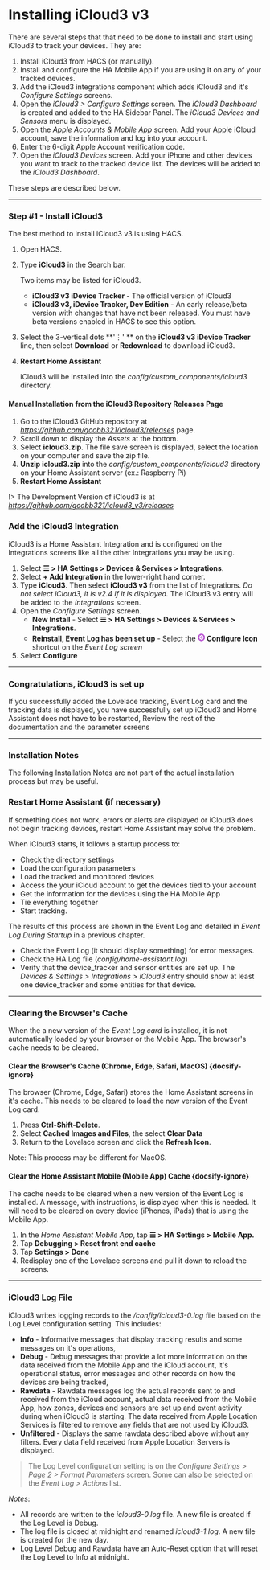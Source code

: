 # Installing iCloud3 v3

There are several steps that that need to be done to install and start using iCloud3 to track your devices. They are:

1. Install iCloud3 from HACS (or manually).
2. Install and configure the HA Mobile App if you are using it on any of your tracked devices. 
4. Add the iCloud3 integrations component which adds iCloud3 and it's *Configure Settings* screens. 
5. Open the *iCloud3 > Configure Settings* screen. The *iCloud3 Dashboard* is created and added to the HA Sidebar Panel. The *iCloud3 Devices and Sensors* menu is displayed.
6. Open the *Apple Accounts & Mobile App* screen. Add your Apple iCloud account, save the information and log into your account. 
7. Enter the 6-digit Apple Account verification code.
8. Open the *iCloud3 Devices* screen. Add your iPhone and other devices you want to track to the tracked device list.  The devices will be added to the *iCloud3 Dashboard*.

These steps are described below.



------
### Step #1 - Install iCloud3

The best method to install iCloud3 v3 is using HACS.

1. Open HACS.

2. Type **iCloud3** in the Search bar.

   Two items may be listed for iCloud3.

   - **iCloud3 v3 iDevice Tracker** - The official version of iCloud3
   - **iCloud3 v3, iDevice Tracker, Dev Edition** - An early release/beta version with changes that have not been released. You must have beta versions enabled in HACS to see this option.

3. Select the 3-vertical dots  **'⋮' ** on the **iCloud3 v3 iDevice Tracker** line, then select **Download** or **Redownload** to download iCloud3.

4. **Restart Home Assistant**

   iCloud3 will be installed into the *config/custom_components/icloud3* directory.


#### Manual Installation from the iCloud3 Repository Releases Page

1. Go to  the iCloud3 GitHub repository at *https://github.com/gcobb321/icloud3/releases* page.
2. Scroll down to display the *Assets* at the bottom.
3. Select **icloud3.zip**. The file save screen is displayed, select the location on your computer and save the zip file.
4. **Unzip icloud3.zip** into the *config/custom_components/icloud3* directory on your Home Assistant server (ex.: Raspberry Pi)
5. **Restart Home Assistant**

!> The Development Version of iCloud3 is at  *https://github.com/gcobb321/icloud3_v3/releases*



### Add the iCloud3 Integration

iCloud3 is a Home Assistant Integration and is configured on the Integrations screens like all the other Integrations you may be using.

1. Select **☰ > HA Settings > Devices & Services > Integrations**.
2. Select **+ Add Integration** in the lower-right hand corner.
3. Type **iCloud3**. Then select **iCloud3 v3** from the list of Integrations. *Do not select iCloud3, it is v2.4 if it is displayed.* The iCloud3 v3 entry will be added to the *Integrations* screen.
4. Open the *Configure Settings* screen.
   - **New Install** - Select **☰ > HA  Settings > Devices & Services > Integrations**.
   - **Reinstall, Event Log has been set up** - Select the  ![](../images/evlog-icons-config-small.png) **Configure Icon** shortcut on the *Event Log screen* 
5. Select **Configure**



------
### Congratulations, iCloud3 is set up

 If you successfully added the Lovelace tracking, Event Log card and the tracking data is displayed, you have successfully set up iCloud3 and Home Assistant does not have to be restarted, Review the rest of the documentation and the parameter screens



-----

### Installation Notes

The following Installation Notes are not part of the actual installation process but may be useful.

### Restart Home Assistant (if necessary)

If something does not work, errors or alerts are displayed or iCloud3 does not begin tracking devices, restart Home Assistant may solve the problem.

When iCloud3 starts, it follows a startup process to:

- Check the directory settings
- Load the configuration parameters
- Load the tracked and monitored devices
- Access the your iCloud account to get the devices tied to your account
- Get the information for the devices using the HA Mobile App
- Tie everything together
- Start tracking. 

The results of this process are shown in the Event Log and detailed in *Event Log During Startup* in a previous chapter. 

- Check the Event Log (it should display something) for error messages.
- Check the HA Log file (*config/home-assistant.log*)
- Verify that the device_tracker and sensor entities are set up. The *Devices & Settings > Integrations > iCloud3* entry should show at least one device_tracker and some entities for that device.



-----

### Clearing the Browser's Cache

When the a new version of the *Event Log card* is installed, it is not automatically loaded by your browser or the Mobile App. The browser's cache needs to be cleared.

#### Clear the Browser's Cache (Chrome, Edge, Safari, MacOS) {docsify-ignore}

The browser (Chrome, Edge, Safari) stores the Home Assistant screens in it's cache. This needs to be cleared to load the new version of the Event Log card.

1. Press **Ctrl-Shift-Delete**.
2. Select **Cached Images and Files**, the select **Clear Data**
3. Return to the Lovelace screen and click the **Refresh Icon**. 

Note: This process may be different for MacOS.



#### Clear the Home Assistant Mobile (Mobile App) Cache  {docsify-ignore}

The cache needs to be cleared when a new version of the Event Log is installed. A message, with instructions, is displayed when this is needed. It will need to be cleared on every device (iPhones, iPads) that is using the Mobile App. 

1. In the *Home Assistant Mobile App*, tap **☰ > HA Settings > Mobile App.**
2. Tap **Debugging > Reset front end cache**
3. Tap **Settings > Done**
4. Redisplay one of the Lovelace screens and pull it down to reload the screens.


-----

### iCloud3 Log File

iCloud3 writes logging records to the */config/icloud3-0.log* file based on the Log Level configuration setting. This includes:

- **Info** - Informative messages that display tracking results and some messages on it's operations,
- **Debug** - Debug messages that provide a lot more information on the data received from the Mobile App and the iCloud account, it's operational status, error messages and other records on how the devices are being tracked,
- **Rawdata** - Rawdata messages log the actual records sent to and received from the iCloud account, actual data received from the Mobile App, how zones, devices and sensors are set up and event activity during when iCloud3 is starting. The data received from Apple Location Services is filtered to remove any fields that are not used by iCloud3.
- **Unfiltered** - Displays the same rawdata described above without any filters. Every data field received from Apple Location Servers is displayed.

> The Log Level configuration setting is on the *Configure Settings > Page 2 > Format Parameters* screen. Some can also be selected on the *Event Log > Actions* list.

*Notes*: 
- All records are written to the *icloud3-0.log* file. A new file is created if the Log Level is Debug.
- The log file is closed at midnight and renamed *icloud3-1.log*. A new file is created for the new day.
- Log Level Debug and Rawdata have an  Auto-Reset option that will reset the Log Level to Info at midnight.
